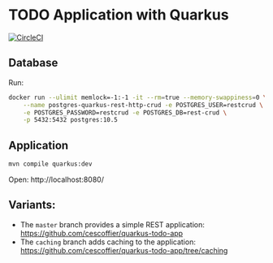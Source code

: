 # TODO Application with Quarkus

[![CircleCI](https://circleci.com/gh/cescoffier/quarkus-todo-app.svg?style=svg)](https://circleci.com/gh/cescoffier/quarkus-todo-app)

## Database

Run:

```bash
docker run --ulimit memlock=-1:-1 -it --rm=true --memory-swappiness=0 \
    --name postgres-quarkus-rest-http-crud -e POSTGRES_USER=restcrud \
    -e POSTGRES_PASSWORD=restcrud -e POSTGRES_DB=rest-crud \
    -p 5432:5432 postgres:10.5
```

## Application

```bash
mvn compile quarkus:dev
```

Open: http://localhost:8080/

## Variants:

* The `master` branch provides a simple REST application: https://github.com/cescoffier/quarkus-todo-app
* The `caching` branch adds caching to the application: https://github.com/cescoffier/quarkus-todo-app/tree/caching

